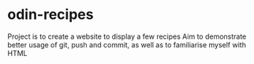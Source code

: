 # odin-recipes
Project is to create a website to display a few recipes
Aim to demonstrate better usage of git, push and commit, as well as to familiarise myself with HTML